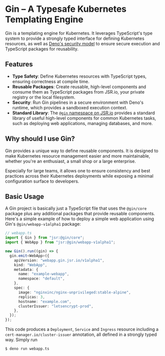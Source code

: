 # Gin &ndash; A Typesafe Kubernetes Templating Engine

[sec]: https://docs.deno.com/runtime/fundamentals/security/
[@gin]: https://jsr.io/@gin

Gin is a templating engine for Kubernetes. It leverages TypeScript's type system to provide a strongly typed interface
for defining Kubernetes resources, as well as [Deno's security model][sec] to ensure secure execution and TypeScript
packages for reusability.

## Features

- **Type Safety**: Define Kubernetes resources with TypeScript types, ensuring correctness at compile time.
- **Reusable Packages**: Create reusable, high-level components and consume them as TypeScript packages from JSR.io,
  your private registry or the local filesystem.
- **Security**: Run Gin pipelines in a secure environment with Deno's runtime, which provides a sandboxed execution
  context.
- **Standard Library**: The [`@gin` namespace on JSR.io][@gin] provides a standard library of useful high-level
  components for common Kubernetes tasks, such as deploying web applications, managing databases, and more.

## Why should I use Gin?

Gin provides a unique way to define reusable components. It is designed to make Kubernetes resource management easier
and more maintainable, whether you're an enthusiast, a small shop or a large enterprise.

Especially for large teams, it allows one to ensure consistency and best practices across their Kubernetes deployments
while exposing a minimal configuration surface to developers.

## Basic Usage

A Gin project is basically just a TypeScript file that uses the `@gin/core` package plus any additional packages that
provide reusable components. Here's a simple example of how to deploy a simple web application using Gin's
`@gin/webapp-v1alpha1` package:

```ts
// webapp.ts
import { Gin } from "jsr:@gin/core";
import { WebApp } from "jsr:@gin/webapp-v1alpha1";

new Gin().run((gin) => {
  gin.emit<WebApp>({
    apiVersion: "webapp.gin.jsr.io/v1alpha1",
    kind: "WebApp",
    metadata: {
      name: "example-webapp",
      namespace: "default",
    },
    spec: {
      image: "nginxinc/nginx-unprivileged:stable-alpine",
      replicas: 3,
      hostname: "example.com",
      clusterIssuer: "letsencrypt-prod",
    },
  });
});
```

This code produces a `Deployment`, `Service` and `Ingress` resource including a `cert-manager.io/cluster-issuer`
annotation, all defined in a strongly typed way. Simply run

    $ deno run webapp.ts
